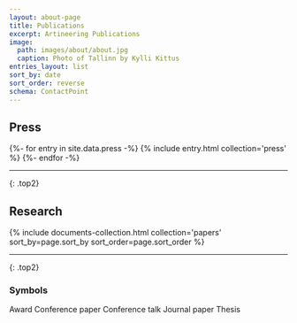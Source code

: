 ```yaml
---
layout: about-page
title: Publications
excerpt: Artineering Publications
image:
  path: images/about/about.jpg
  caption: Photo of Tallinn by Kylli Kittus
entries_layout: list
sort_by: date
sort_order: reverse
schema: ContactPoint
---
```

## Press
<div class="entries-{{ page.entries_layout | default: 'list' }}">
  {%- for entry in site.data.press -%}
    {% include entry.html collection='press' %}
  {%- endfor -%}
</div>

---
{: .top2}

## Research
<div class="entries-{{ page.entries_layout | default: 'list' }}">
  {% include documents-collection.html collection='papers' sort_by=page.sort_by sort_order=page.sort_order %}
</div>

---
{: .top2}

### Symbols
<div class="aio-symbols">
  <span><i class="fas fa-award"></i>Award</span>
  <span><i class="far fa-scroll"></i>Conference paper</span>
  <span><i class="far fa-presentation"></i>Conference talk</span>
  <span><i class="far fa-book"></i>Journal paper</span>
  <span><i class="far fa-graduation-cap"></i>Thesis</span>
</div>
